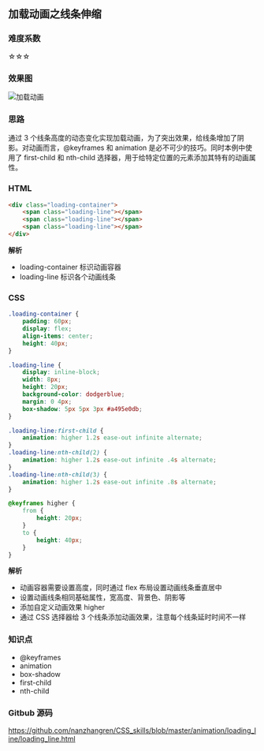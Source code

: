 ## 加载动画之线条伸缩

### 难度系数
☆☆☆

### 效果图
![加载动画](https://raw.githubusercontent.com/nanzhangren/CSS_skills/master/animation/loading_rotate/loading_line.gif)

### 思路
通过 3 个线条高度的动态变化实现加载动画，为了突出效果，给线条增加了阴影。对动画而言，@keyframes 和 animation 是必不可少的技巧。同时本例中使用了 first-child 和 nth-child 选择器，用于给特定位置的元素添加其特有的动画属性。

### HTML
``` html
<div class="loading-container">
    <span class="loading-line"></span>
    <span class="loading-line"></span>
    <span class="loading-line"></span>
</div>
```
**解析**    
- loading-container 标识动画容器
- loading-line 标识各个动画线条

### CSS
``` css
.loading-container {
    padding: 60px;
    display: flex;
    align-items: center;
    height: 40px;
}

.loading-line {
    display: inline-block;
    width: 8px;
    height: 20px;
    background-color: dodgerblue;
    margin: 0 4px;
    box-shadow: 5px 5px 3px #a495e0db;
}

.loading-line:first-child {
    animation: higher 1.2s ease-out infinite alternate;
}
.loading-line:nth-child(2) {
    animation: higher 1.2s ease-out infinite .4s alternate;
}
.loading-line:nth-child(3) {
    animation: higher 1.2s ease-out infinite .8s alternate;
}

@keyframes higher {
    from {
        height: 20px;
    }
    to {
        height: 40px;
    }
}
```
**解析**   
- 动画容器需要设置高度，同时通过 flex 布局设置动画线条垂直居中
- 设置动画线条相同基础属性，宽高度、背景色、阴影等
- 添加自定义动画效果 higher
- 通过 CSS 选择器给 3 个线条添加动画效果，注意每个线条延时时间不一样

### 知识点
- @keyframes
- animation
- box-shadow
- first-child
- nth-child

### Gitbub 源码
https://github.com/nanzhangren/CSS_skills/blob/master/animation/loading_line/loading_line.html
